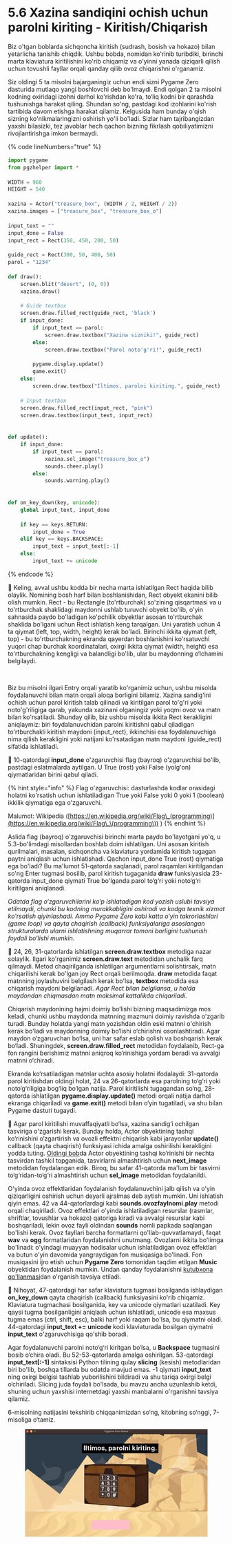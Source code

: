 # 5.6 Xazina sandiqini ochish uchun parolni kiriting - Kiritish/Chiqarish

Biz o'tgan boblarda sichqoncha kiritish (sudrash, bosish va hokazo) bilan yetarlicha tanishib chiqdik. Ushbu bobda, nomidan ko'rinib turibdiki, birinchi marta klaviatura kiritilishini ko'rib chiqamiz va o'yinni yanada qiziqarli qilish uchun tovushli fayllar orqali qanday qilib ovoz chiqarishni o'rganamiz.

Siz oldingi 5 ta misolni bajarganingiz uchun endi sizni Pygame Zero dasturida mutlaqo yangi boshlovchi deb bo'lmaydi. Endi qolgan 2 ta misolni kodning oxiridagi izohni darhol ko'rishdan ko'ra, to‘liq kodni bir qarashda tushunishga harakat qiling. Shundan so'ng, pastdagi kod izohlarini ko'rish tartibida davom etishga harakat qilamiz. Kelgusida ham bunday o'qish sizning ko'nikmalaringizni oshirish yo'li bo'ladi. Sizlar ham tajribangizdan yaxshi bilasizki, tez javoblar hech qachon bizning fikrlash qobiliyatimizni rivojlantirishga imkon bermaydi.

{% code lineNumbers="true" %}
```python
import pygame
from pgzhelper import *

WIDTH = 960
HEIGHT = 540

xazina = Actor("treasure_box", (WIDTH / 2, HEIGHT / 2))
xazina.images = ["treasure_box", "treasure_box_o"]

input_text = ""
input_done = False
input_rect = Rect(350, 450, 200, 50)

guide_rect = Rect(300, 50, 400, 50)
parol = "1234"

def draw():
    screen.blit("desert", (0, 0))
    xazina.draw()

    # Guide textbox
    screen.draw.filled_rect(guide_rect, 'black')
    if input_done:
        if input_text == parol:
            screen.draw.textbox("Xazina sizniki!", guide_rect)
        else:
            screen.draw.textbox("Parol noto'g'ri!", guide_rect)

        pygame.display.update()
        game.exit()
    else:
        screen.draw.textbox("Iltimos, parolni kiriting.", guide_rect)

    # Input textbox
    screen.draw.filled_rect(input_rect, "pink")
    screen.draw.textbox(input_text, input_rect)


def update():
    if input_done:
        if input_text == parol:
            xazina.sel_image("treasure_box_o")
            sounds.cheer.play()
        else:
            sounds.warning.play()


def on_key_down(key, unicode):
    global input_text, input_done

    if key == keys.RETURN:
        input_done = True
    elif key == keys.BACKSPACE:
        input_text = input_text[:-1]
    else:
        input_text += unicode
```
{% endcode %}

🔢 Keling, avval ushbu kodda bir necha marta ishlatilgan Rect haqida bilib olaylik. Nomining bosh harf bilan boshlanishidan, Rect obyekt ekanini bilib olish mumkin. Rect - bu Rectangle (to'rtburchak) so'zining qisqartmasi va u to'rtburchak shaklidagi maydonni ushlab turuvchi obyekt bo'lib, o'yin sahnasida paydo bo'ladigan ko'pchilik obyektlar asosan to'rtburchak shaklida bo'lgani uchun Rect ishlatish keng tarqalgan. Uni yaratish uchun 4 ta qiymat (left, top, width, height) kerak bo'ladi. Birinchi ikkita qiymat (left, top) - bu to'rtburchakning ekranda qayerdan boshlanishini ko'rsatuvchi yuqori chap burchak koordinatalari, oxirgi ikkita qiymat (width, height) esa to'rtburchakning kengligi va balandligi bo'lib, ular bu maydonning o‘lchamini belgilaydi.

<figure><img src="../.gitbook/assets/image (3).avif" alt="" width="375"><figcaption></figcaption></figure>

Biz bu misolni ilgari Entry orqali yaratib ko'rganimiz uchun, ushbu misolda foydalanuvchi bilan matn orqali aloqa borligini bilamiz. Xazina sandig'ini ochish uchun parol kiritish talab qilinadi va kiritilgan parol to'g'ri yoki noto'g'riligiga qarab, yakunda xazinani olganingiz yoki yoqmi ovoz va matn bilan ko'rsatiladi. Shunday qilib, biz ushbu misolda ikkita Rect kerakligini aniqlaymiz: biri foydalanuvchidan parolni kiritishni qabul qiladigan to'rtburchakli kiritish maydoni (input\_rect), ikkinchisi esa foydalanuvchiga nima qilish kerakligini yoki natijani ko'rsatadigan matn maydoni (guide\_rect) sifatida ishlatiladi.

🔢 10-qatordagi **input\_done** o'zgaruvchisi flag (bayroq) o'zgaruvchisi bo'lib, pastdagi eslatmalarda aytilgan. U True (rost) yoki False (yolg'on) qiymatlaridan birini qabul qiladi.

{% hint style="info" %}
Flag o'zgaruvchisi: dasturlashda kodlar orasidagi holatni ko'rsatish uchun ishlatiladigan True yoki False yoki 0 yoki 1 (boolean) ikkilik qiymatiga ega o'zgaruvchi.

Malumot: Wikipedia ([https://en.wikipedia.org/wiki/Flag\_(programming)](https://en.wikipedia.org/wiki/Flag\_\(programming\)) )
{% endhint %}

Aslida flag (bayroq) o'zgaruvchisi birinchi marta paydo bo'layotgani yo'q, u 5.3-bo'limdagi misollardan boshlab doim ishlatilgan. Uni asosan kiritish qurilmalari, masalan, sichqoncha va klaviatura yordamida kiritish tugagan paytni aniqlash uchun ishlatishadi. Qachon input\_done True (rost) qiymatiga ega bo'ladi? Bu ma'lumot 51-qatorda saqlanadi, parol raqamlari kiritilgandan so'ng Enter tugmasi bosilib, parol kiritish tugaganida **draw** funksiyasida 23-qatorda input\_done qiymati True bo'lganda parol to‘g‘ri yoki noto‘g‘ri kiritilgani aniqlanadi.

_Odatda flag o‘zgaruvchilarini ko‘p ishlatadigan kod yozish uslubi tavsiya etilmaydi, chunki bu kodning murakkabligini oshiradi va kodga texnik xizmat ko'rsatish qiyinlashadi. Ammo Pygame Zero kabi katta o‘yin takrorlashlari (game loop) va qayta chaqirish (callback) funksiyalariga asoslangan strukturalarda ularni ishlatishning muqarrar tomoni borligini tushunish foydali bo‘lishi mumkin._

🔢 24, 26, 31-qatorlarda ishlatilgan **screen.draw.textbox** metodiga nazar solaylik. Ilgari ko'rganimiz **screen.draw.text** metodidan unchalik farq qilmaydi. Metod chaqirilganda ishlatilgan argumentlarni solishtirsak, matn chiqarilishi kerak bo'lgan joy Rect orqali berilmoqda. **draw** metodida faqat matnning joylashuvini belgilash kerak bo'lsa, **textbox** metodida esa chiqarish maydoni belgilanadi. _Agar Rect bilan belgilansa, u holda maydondan chiqmasdan matn maksimal kattalikda chiqariladi._

Chiqarish maydonining hajmi doimiy bo‘lishi bizning maqsadimizga mos keladi, chunki ushbu maydonda matnning mazmuni doimiy ravishda o'zgarib turadi. Bunday holatda yangi matn yozishdan oldin eski matnni o'chirish kerak bo'ladi va maydonning doimiy bo‘lishi o‘chirishni osonlashtiradi. Agar maydon o‘zgaruvchan bo‘lsa, uni har safar eslab qolish va boshqarish kerak bo‘ladi. Shuningdek, **screen.draw.filled\_rect** metodidan foydalanib, Rect-ga fon rangini berishimiz matnni aniqroq ko‘rinishiga yordam beradi va avvalgi matnni o‘chiradi.

Ekranda ko‘rsatiladigan matnlar uchta asosiy holatni ifodalaydi: 31-qatorda parol kiritishdan oldingi holat, 24 va 26-qatorlarda esa parolning to‘g‘ri yoki noto‘g‘riligiga bog‘liq bo‘lgan natija. Parol kiritilishi tugagandan so‘ng, 28-qatorda ishlatilgan **pygame.display.update()** metodi orqali natija darhol ekranga chiqariladi va **game.exit()** metodi bilan o‘yin tugatiladi, va shu bilan Pygame dasturi tugaydi.

🔢 Agar parol kiritilishi muvaffaqiyatli bo‘lsa, xazina sandig‘i ochilgan tasviriga o'zgarishi kerak. Bunday holda, Actor obyektining tashqi ko‘rinishini o‘zgartirish va ovozli effektni chiqarish kabi jarayonlar **update()** callback (qayta chaqirish) funksiyasi ichida amalga oshirilishi kerakligini yodda tuting. [Oldingi bob](5.5-sakrashni-sanash.md)da Actor obyektining tashqi ko‘rinishi bir nechta tasvirdan tashkil topganida, tasvirlarni almashtirish uchun **next\_image** metodidan foydalangan edik. Biroq, bu safar 41-qatorda ma'lum bir tasvirni to‘g‘ridan-to‘g‘ri almashtirish uchun **sel\_image** metodidan foydalanildi.

O'yinda ovoz effektlaridan foydalanish foydalanuvchini jalb qilish va o'yin qiziqarligini oshirish uchun deyarli ajralmas deb aytish mumkin. Uni ishlatish qiyin emas. 42 va 44-qatorlardagi kabi **sounds.ovozfaylnomi.play** metodi orqali chaqiriladi. Ovoz effektlari o'yinda ishlatiladigan resurslar (rasmlar, shriftlar, tovushlar va hokazo) qatoriga kiradi va avvalgi resurslar kabi boshqariladi, lekin ovoz fayli oldindan **sounds** nomli papkada saqlangan bo'lishi kerak. Ovoz fayllari barcha formatlarni qo'llab-quvvatlamaydi, faqat **wav** va **ogg** formatlaridan foydalanishni unutmang. Ovozlarni ikkita bo'limga bo'linadi: o'yindagi muayyan hodisalar uchun ishlatiladigan ovoz effektlari va butun o'yin davomida yangraydigan fon musiqasiga bo'linadi. Fon musiqasini ijro etish uchun **Pygame Zero** tomonidan taqdim etilgan **Music** obyektidan foydalanish mumkin. Undan qanday foydalanishni [kutubxona qo'llanmasi](https://pygame-zero.readthedocs.io/en/stable/builtins.html#music)dan o'rganish tavsiya etiladi.

🔢 Nihoyat, 47-qatordagi har safar klaviatura tugmasi bosilganda ishlaydigan **on\_key\_down** qayta chaqirish (callback) funksiyasini ko'rib chiqamiz. Klaviatura tugmachasi bosilganida, key va unicode qiymatlari uzatiladi. Key qaysi tugma bosilganligini aniqlash uchun ishlatiladi, unicode esa maxsus tugma emas (ctrl, shift, esc), balki harf yoki raqam bo'lsa, bu qiymatni oladi. 44-qatordagi **input\_text += unicode** kodi klaviaturada bosilgan qiymatni **input\_text** o'zgaruvchisiga qo'shib boradi.

Agar foydalanuvchi parolni noto‘g‘ri kiritgan bo‘lsa, u **Backspace** tugmasini bosib o‘chira oladi. Bu 52-53-qatorlarda amalga oshirilgan. 53-qatordagi **input\_text\[:-1]** sintaksisi Python tilining qulay **slicing** (kesish) metodlaridan biri bo'lib, boshqa tillarda bu odatda mavjud emas. -1 qiymati **input\_text** ning oxirgi belgisi tashlab yuborilishini bildiradi va shu tariqa oxirgi belgi o‘chiriladi. Slicing juda foydali bo'lsada, bu mavzu ancha uzunlashib ketdi, shuning uchun yaxshisi internetdagi yaxshi manbalarni o'rganishni tavsiya qilamiz.

6-misolning natijasini tekshirib chiqqanimizdan so‘ng, kitobning so‘nggi, 7-misoliga o‘tamiz.

<figure><img src="../.gitbook/assets/ezgif-6-731cb19a92.gif" alt=""><figcaption></figcaption></figure>
